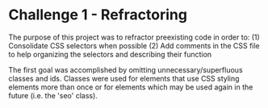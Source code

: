 # Challenge 1 - Refractoring
The purpose of this project was to refractor preexisting code in order to:
  (1) Consolidate CSS selectors when possible
  (2) Add comments in the CSS file to help organizing the selectors and describing their function

The first goal was accomplished by omitting unnecessary/superfluous classes and ids. Classes were used for elements that use CSS styling elements more than once or
for elements which may be used again in the future (i.e. the 'seo' class).
